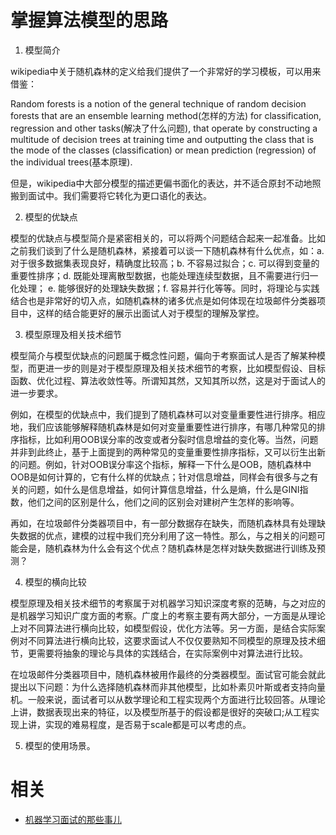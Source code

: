 
# 掌握算法模型的思路


1. 模型简介

wikipedia中关于随机森林的定义给我们提供了一个非常好的学习模板，可以用来借鉴：

Random forests is a notion of the general technique of random decision forests that are an ensemble learning method(怎样的方法) for classification, regression and other tasks(解决了什么问题), that operate by constructing a multitude of decision trees at training time and outputting the class that is the mode of the classes (classification) or mean prediction (regression) of the individual trees(基本原理).

但是，wikipedia中大部分模型的描述更偏书面化的表达，并不适合原封不动地照搬到面试中。我们需要将它转化为更口语化的表达。

2. 模型的优缺点

模型的优缺点与模型简介是紧密相关的，可以将两个问题结合起来一起准备。比如之前我们谈到了什么是随机森林，紧接着可以谈一下随机森林有什么优点，如：a. 对于很多数据集表现良好，精确度比较高；b. 不容易过拟合；c. 可以得到变量的重要性排序；d. 既能处理离散型数据，也能处理连续型数据，且不需要进行归一化处理； e. 能够很好的处理缺失数据；f. 容易并行化等等。同时，将理论与实践结合也是非常好的切入点，如随机森林的诸多优点是如何体现在垃圾邮件分类器项目中，这样的结合能更好的展示出面试人对于模型的理解及掌控。

3. 模型原理及相关技术细节

模型简介与模型优缺点的问题属于概念性问题，偏向于考察面试人是否了解某种模型，而更进一步的则是对于模型原理及相关技术细节的考察，比如模型假设、目标函数、优化过程、算法收敛性等。所谓知其然，又知其所以然，这是对于面试人的进一步要求。

例如，在模型的优缺点中，我们提到了随机森林可以对变量重要性进行排序。相应地，我们应该能够解释随机森林是如何对变量重要性进行排序，有哪几种常见的排序指标，比如利用OOB误分率的改变或者分裂时信息增益的变化等。当然，问题并非到此终止，基于上面提到的两种常见的变量重要性排序指标，又可以衍生出新的问题。例如，针对OOB误分率这个指标，解释一下什么是OOB，随机森林中OOB是如何计算的，它有什么样的优缺点；针对信息增益，同样会有很多与之有关的问题，如什么是信息增益，如何计算信息增益，什么是熵，什么是GINI指数，他们之间的区别是什么，他们之间的区别会对建树产生怎样的影响等。

再如，在垃圾邮件分类器项目中，有一部分数据存在缺失，而随机森林具有处理缺失数据的优点，建模的过程中我们充分利用了这一特性。那么，与之相关的问题可能会是，随机森林为什么会有这个优点？随机森林是怎样对缺失数据进行训练及预测？

4. 模型的横向比较

模型原理及相关技术细节的考察属于对机器学习知识深度考察的范畴，与之对应的是机器学习知识广度方面的考察。广度上的考察主要有两大部分，一方面是从理论上对不同算法进行横向比较，如模型假设，优化方法等。另一方面，是结合实际案例对不同算法进行横向比较，这要求面试人不仅仅要熟知不同模型的原理及技术细节，更需要将抽象的理论与具体的实践结合，在实际案例中对算法进行比较。

在垃圾邮件分类器项目中，随机森林被用作最终的分类器模型。面试官可能会就此提出以下问题：为什么选择随机森林而非其他模型，比如朴素贝叶斯或者支持向量机。一般来说，面试者可以从数学理论和工程实现两个方面进行比较回答。从理论上讲，数据表现出来的特征，以及模型所基于的假设都是很好的突破口;从工程实现上讲，实现的难易程度，是否易于scale都是可以考虑的点。


5. 模型的使用场景。


# 相关

- [机器学习面试的那些事儿](https://zhuanlan.zhihu.com/p/22387312)
